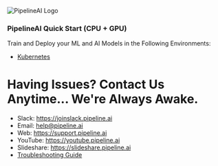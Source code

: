 ![PipelineAI Logo](http://pipeline.ai/assets/img/logo/pipelineai-logo.png)

### PipelineAI Quick Start (CPU + GPU)
Train and Deploy your ML and AI Models in the Following Environments:
* [Kubernetes](/docs/quickstart/kubernetes)

# Having Issues?  Contact Us Anytime... We're Always Awake.
* Slack:  https://joinslack.pipeline.ai
* Email:  [help@pipeline.ai](mailto:help@pipeline.ai)
* Web:  https://support.pipeline.ai
* YouTube:  https://youtube.pipeline.ai
* Slideshare:  https://slideshare.pipeline.ai
* [Troubleshooting Guide](/docs/troubleshooting)
